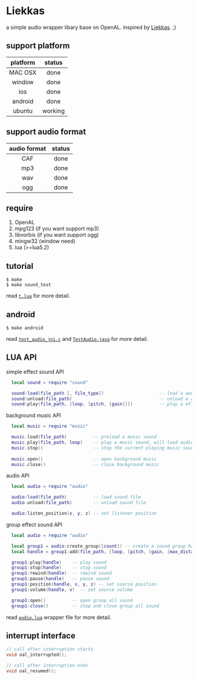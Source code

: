 # Liekkas
a simple audio wrapper libary base on OpenAL. inspired by [Liekkas](http://music.163.com/#/song?id=3413895). ;)

## support platform

| platform | status |
|:-------:|:-------:|
| MAC OSX |  done |
| window | done |
| ios | done |
| android |  done |
| ubuntu |  working |


## support audio format 
| audio format | status |
|:-------:|:-------:|
| CAF | done |
| mp3 | done |
| wav | done |
| ogg | done |

## require 

1. OpenAL
2. mpg123    (if you want support mp3)
3. libvorbis (if you want support ogg)
4. mingw32   (window need)
5. lua (>=lua5.2)


## tutorial
```
$ make
$ make sound_test
```
read [`t.lua`](https://github.com/lvzixun/Liekkas/blob/android/test/t.lua) for more detail.

## android 
```
$ make android
```
read [`test_audio_jni.c`](https://github.com/lvzixun/Liekkas/blob/android/android/jni/test_audio_jni.c) and [`TestAudio.java`](https://github.com/lvzixun/Liekkas/blob/android/android/src/com/example/testaudio/TestAudio.java) for more detail.

## LUA API
 simple effect sound API
~~~.lua
  local sound = require "sound"

  sound:load(file_path [, file_type])                     -- load a audio file
  sound:unload(file_path)                                 -- unload a audio file
  sound:play(file_path, [loop, [pitch, [gain]]])          -- play a effect sound
~~~

 background music API
~~~.lua
  local music = require "music"

  music.load(file_path)          -- preload a music sound
  music.play(file_path, loop)    -- play a music sound, will load audio file when not load.
  music.stop()                   -- stop the current playing music sound
  
  music.open()                   -- open background music
  music.close()                  -- close background music
~~~

  audio API
~~~.lua
  local audio = require "audio"

  audio:load(file_path)          -- load sound file
  audio.unload(file_path)        -- unload sound file

  audio:listen_position(x, y, z) -- set listener position
~~~

  group effect sound API
~~~.lua
  local audio = require "audio"

  local group1 = audio:create_group([count]) -- create a sound group has count source
  local handle = group1:add(file_path, [loop, [pitch, [gain, [max_distanc]]]]) -- add sound file to group

  group1:play(handle)    -- play sound
  group1:stop(handle)    -- stop sound
  group1:rewind(handle)  -- rewind sound
  group1:pause(handle)   -- pause sound
  group1:position(handle, x, y, z) -- set source position
  group1:volume(handle, v)  -- set source volume

  group1:open()          -- open group all sound
  group1:close()         -- stop and close group all sound
~~~

read [`audio.lua`](https://github.com/lvzixun/Liekkas/blob/android/src/bind/audio.lua) wrapper file for more detail.

## interrupt interface
~~~.c
// call after interruption starts
void oal_interrupted();

// call after interruption ends
void oal_resumed();
~~~

